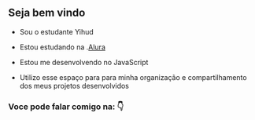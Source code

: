 ## Seja bem vindo 

- Sou o estudante Yihud

- Estou estudando na .[Alura](https://alura.com.br)

- Estou me desenvolvendo no JavaScript

- Utilizo esse espaço para para minha organização e compartilhamento dos meus projetos desenvolvidos

### Voce pode falar comigo na: 👇

